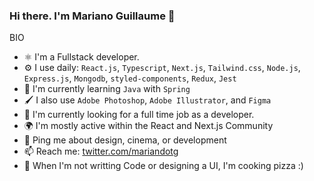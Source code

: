 
### Hi there. I'm Mariano Guillaume 👋

BIO
- :atom_symbol: I'm a Fullstack developer.
- :gear: I use daily: ```React.js```, ```Typescript```, ```Next.js```, ```Tailwind.css```, ```Node.js```, ```Express.js```, ```Mongodb```, ```styled-components```, ```Redux```, ```Jest```
- :test_tube: I'm currently learning ```Java``` with ```Spring```
- :paintbrush: I also use ```Adobe Photoshop```, ```Adobe Illustrator```, and ```Figma```
- :office: I'm currently looking for a full time job as a developer.
- :earth_africa: I'm mostly active within the React and Next.js Community
- :speech_balloon: Ping me about design, cinema, or development
- :mailbox: Reach me: [twitter.com/mariandotg](https://twitter.com/mariandotg)
- :pizza: When I'm not writting Code or designing a UI, I'm cooking pizza :)
